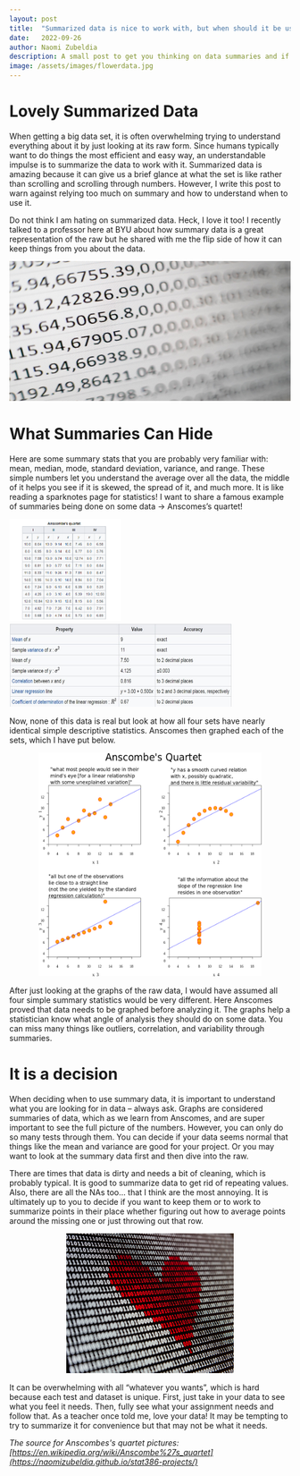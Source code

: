 ```yaml
---
layout: post
title:  "Summarized data is nice to work with, but when should it be used?"
date:   2022-09-26
author: Naomi Zubeldia
description: A small post to get you thinking on data summaries and if they are what you need for your project.
image: /assets/images/flowerdata.jpg
---
```


# Lovely Summarized Data

When getting a big data set, it is often overwhelming trying to understand everything about it by just looking at its raw form. Since humans typically want to do things the most efficient and easy way, an understandable impulse is to summarize the data to work with it. Summarized data is amazing because it can give us a brief glance at what the set is like rather than scrolling and scrolling through numbers. However, I write this post to warn against relying too much on summary and how to understand when to use it. 

Do not think I am hating on summarized data. Heck, I love it too! I recently talked to a professor here at BYU about how summary data is a great representation of the raw but he shared with me the flip side of how it can keep things from you about the data.

<p align="center">
<img src="https://github.com/naomizubeldia/stat386-projects/raw/main/assets/images/dataimage.jpg" width="700" height="250">
</p>

# What Summaries Can Hide

Here are some summary stats that you are probably very familiar with: mean, median, mode, standard deviation, variance, and range. These simple numbers let you understand the average over all the data, the middle of it helps you see if it is skewed, the spread of it, and much more. It is like reading a sparknotes page for statistics! I want to share a famous example of summaries being done on some data → Anscomes’s quartet!


<img src="https://github.com/naomizubeldia/stat386-projects/raw/main/assets/images/anscombesdata.png" width="200"/> <img src="https://github.com/naomizubeldia/stat386-projects/raw/main/assets/images/anscombessum.jpg" width="400" height="150"/>


Now, none of this data is real but look at how all four sets have nearly identical simple descriptive statistics. Anscomes then graphed each of the sets, which I have put below.

<p align="center">
<img src="https://github.com/naomizubeldia/stat386-projects/raw/main/assets/images/anscombes.png" width="400" height="400">
</p>

After just looking at the graphs of the raw data, I would have assumed all four simple summary statistics would be very different. Here Anscomes proved that data needs to be graphed before analyzing it. The graphs help a statistician know what angle of analysis they should do on some data. You can miss many things like outliers, correlation, and variability through summaries.

# It is a decision

When deciding when to use summary data, it is important to understand what you are looking for in data – always ask. Graphs are considered summaries of data, which as we learn from Anscomes, and are super important to see the full picture of the numbers. However, you can only do so many tests through them. You can decide if your data seems normal that things like the mean and variance are good for your project. Or you may want to look at the summary data first and then dive into the raw. 

There are times that data is dirty and needs a bit of cleaning, which is probably typical. It is good to summarize data to get rid of repeating values. Also, there are all the NAs too… that I think are the most annoying. It is ultimately up to you to decide if you want to keep them or to work to summarize points in their place whether figuring out how to average points around the missing one or just throwing out that row. 

<p align="center">
<img src="https://github.com/naomizubeldia/stat386-projects/raw/main/assets/images/heart.jpg" width="300" height="250">
</p>

It can be overwhelming with all “whatever you wants”, which is hard because each test and dataset is unique. First, just take in your data to see what you feel it needs. Then, fully see what your assignment needs and follow that. As a teacher once told me, love your data! It may be tempting to try to summarize it for convenience but that may not be what it needs.

*The source for Anscombes's quartet pictures:[https://en.wikipedia.org/wiki/Anscombe%27s_quartet](https://naomizubeldia.github.io/stat386-projects/)*



